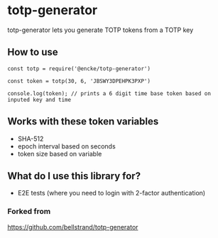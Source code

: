 # totp-generator

totp-generator lets you generate TOTP tokens from a TOTP key

## How to use

```node
const totp = require('@encke/totp-generator')

const token = totp(30, 6, 'JBSWY3DPEHPK3PXP')

console.log(token); // prints a 6 digit time base token based on inputed key and time
```

## Works with these token variables

- SHA-512
- epoch interval based on seconds
- token size based on variable

## What do I use this library for?

- E2E tests (where you need to login with 2-factor authentication)

### Forked from

https://github.com/bellstrand/totp-generator

